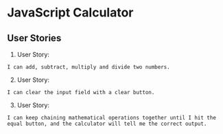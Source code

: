 # JavaScript Calculator

## User Stories

1. User Story:

```
I can add, subtract, multiply and divide two numbers.
```

2. User Story:

```
I can clear the input field with a clear button.
```

3. User Story:

```
I can keep chaining mathematical operations together until I hit the equal button, and the calculator will tell me the correct output.
```

